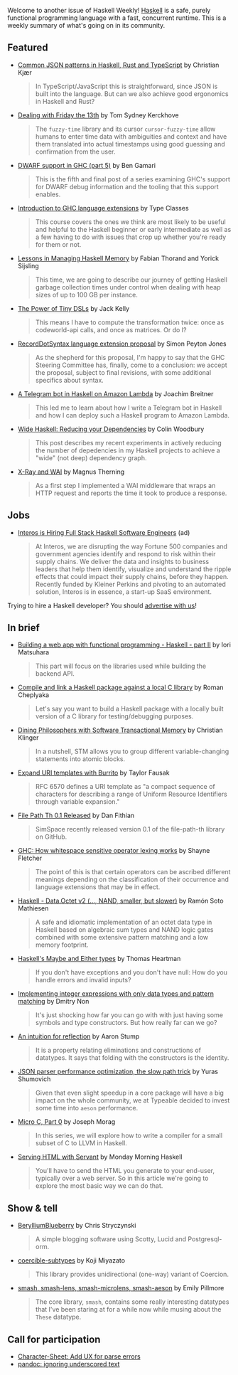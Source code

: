 Welcome to another issue of Haskell Weekly!
[Haskell](https://www.haskell.org) is a safe, purely functional programming language with a fast, concurrent runtime.
This is a weekly summary of what's going on in its community.

## Featured

- [Common JSON patterns in Haskell, Rust and TypeScript](https://codetalk.io/posts/2020-04-05-common-json-patterns-in-haskell-rust-and-javascript.html) by Christian Kjær
  > In TypeScript/JavaScript this is straightforward, since JSON is built into the language. But can we also achieve good ergonomics in Haskell and Rust?

- [Dealing with Friday the 13th](https://humanreadablemag.com/issues/2/articles/dealing-with-friday-the-13th) by Tom Sydney Kerckhove
  > The `fuzzy-time` library and its cursor `cursor-fuzzy-time` allow humans to enter time data with ambiguities and context and have them translated into actual timestamps using good guessing and confirmation from the user.

- [DWARF support in GHC (part 5)](https://well-typed.com/blog/2020/04/dwarf-5/) by Ben Gamari
  > This is the fifth and final post of a series examining GHC's support for DWARF debug information and the tooling that this support enables.

- [Introduction to GHC language extensions](https://typeclasses.com/extensions-intro) by Type Classes
  > This course covers the ones we think are most likely to be useful and helpful to the Haskell beginner or early intermediate as well as a few having to do with issues that crop up whether you're ready for them or not.

- [Lessons in Managing Haskell Memory](https://tech.channable.com/posts/2020-04-07-lessons-in-managing-haskell-memory.html) by Fabian Thorand and Yorick Sijsling
  > This time, we are going to describe our journey of getting Haskell garbage collection times under control when dealing with heap sizes of up to 100 GB per instance.

- [The Power of Tiny DSLs](http://jackkelly.name/blog/archives/2020/04/03/the_power_of_tiny_dsls/index.html) by Jack Kelly
  > This means I have to compute the transformation twice: once as codeworld-api calls, and once as matrices. Or do I?

- [RecordDotSyntax language extension proposal](https://github.com/ghc-proposals/ghc-proposals/pull/282#issuecomment-608329102) by Simon Peyton Jones
  > As the shepherd for this proposal, I'm happy to say that the GHC Steering Committee has, finally, come to a conclusion: we accept the proposal, subject to final revisions, with some additional specifics about syntax.

- [A Telegram bot in Haskell on Amazon Lambda](https://www.joachim-breitner.de/blog/770-A_Telegram_bot_in_Haskell_on_Amazon_Lambda) by Joachim Breitner
  > This led me to learn about how I write a Telegram bot in Haskell and how I can deploy such a Haskell program to Amazon Lambda.

- [Wide Haskell: Reducing your Dependencies](https://www.fosskers.ca/en/blog/wide-haskell) by Colin Woodbury
  > This post describes my recent experiments in actively reducing the number of depedencies in my Haskell projects to achieve a "wide" (not deep) dependency graph.

- [X-Ray and WAI](https://magnus.therning.org/posts/2020-04-08-000-xray-and-way.html) by Magnus Therning
  > As a first step I implemented a WAI middleware that wraps an HTTP request and reports the time it took to produce a response.

## Jobs

- [Interos is Hiring Full Stack Haskell Software Engineers](https://www.interos.ai/vacancies/#haskell-software-engineer) (ad)
  > At Interos, we are disrupting the way Fortune 500 companies and government agencies identify and respond to risk within their supply chains. We deliver the data and insights to business leaders that help them identify, visualize and understand the ripple effects that could impact their supply chains, before they happen. Recently funded by Kleiner Perkins and pivoting to an automated solution, Interos is in essence, a start-up SaaS environment.

Trying to hire a Haskell developer?
You should [advertise with us](https://haskellweekly.news/advertising.html)!

## In brief

- [Building a web app with functional programming - Haskell - part II](https://blog.patchgirl.io/haskell/2020/03/21/haskell-part-II.html) by Iori Matsuhara
  > This part will focus on the libraries used while building the backend API.

- [Compile and link a Haskell package against a local C library](https://ro-che.info/articles/2020-04-07-haskell-local-c-library) by Roman Cheplyaka
  > Let's say you want to build a Haskell package with a locally built version of a C library for testing/debugging purposes.

- [Dining Philosophers with Software Transactional Memory](https://klinger.dev/posts/2020-03-25-software-transactional-memory.html) by Christian Klinger
  > In a nutshell, STM allows you to group different variable-changing statements into atomic blocks.

- [Expand URI templates with Burrito](https://taylor.fausak.me/2020/04/05/burrito/) by Taylor Fausak
  > RFC 6570 defines a URI template as "a compact sequence of characters for describing a range of Uniform Resource Identifiers through variable expansion."

- [File Path Th 0.1 Released](https://dfithian.github.io/2020/04/04/file-path-th-0.1-released.html) by Dan Fithian
  > SimSpace recently released version 0.1 of the file-path-th library on GitHub.

- [GHC: How whitespace sensitive operator lexing works](https://blog.shaynefletcher.org/2020/04/ghc-how-whitespace-sensitive-operator.html) by Shayne Fletcher
  > The point of this is that certain operators can be ascribed different meanings depending on the classification of their occurrence and language extensions that may be in effect.

- [Haskell - Data.Octet v2 (..., NAND, smaller, but slower)](http://blog.stermon.com/articles/2020/04/06/haskell-data-octet-nand-smaller-but-slower.html) by Ramón Soto Mathiesen
  > A safe and idiomatic implementation of an octet data type in Haskell based on algebraic sum types and NAND logic gates combined with some extensive pattern matching and a low memory footprint.

- [Haskell's Maybe and Either types](https://thomashartmann.dev/blog/haskells-maybe-and-either-types/) by Thomas Heartman
  > If you don't have exceptions and you don't have null: How do you handle errors and invalid inputs?

- [Implementing integer expressions with only data types and pattern matching](https://weird-programming.dev/fp/implementing-integer-expressions-with-only-data-types-and-pattern-matching.html) by Dmitry Non
  > It's just shocking how far you can go with with just having some symbols and type constructors. But how really far can we go?

- [An intuition for reflection](https://queuea9.wordpress.com/2020/04/01/an-intuition-for-reflection/) by Aaron Stump
  > It is a property relating eliminations and constructions of datatypes. It says that folding with the constructors is the identity.

- [JSON parser performance optimization, the slow path trick](https://blog.typeable.io/posts/2020-02-24-performance_slow_path.html) by Yuras Shumovich
  > Given that even slight speedup in a core package will have a big impact on the whole community, we at Typeable decided to invest some time into `aeson` performance.

- [Micro C, Part 0](https://blog.josephmorag.com/posts/mcc0/) by Joseph Morag
  > In this series, we will explore how to write a compiler for a small subset of C to LLVM in Haskell.

- [Serving HTML with Servant](https://mmhaskell.com/blog/2020/3/23/serving-html-with-servant) by Monday Morning Haskell
  > You'll have to send the HTML you generate to your end-user, typically over a web server. So in this article we're going to explore the most basic way we can do that.

## Show & tell

- [BerylliumBlueberry](https://www.reddit.com/r/haskell/comments/fuz94i/berylliumblueberry_a_simple_blogging_software/) by Chris Stryczynski
  > A simple blogging software using Scotty, Lucid and Postgresql-orm.

- [coercible-subtypes](https://github.com/viercc/coercible-subtypes/tree/25505c0b59606fc2edea7eebb5897f2205693394) by Koji Miyazato
  > This library provides unidirectional (one-way) variant of Coercion.

- [smash, smash-lens, smash-microlens, smash-aeson](https://np.reddit.com/r/haskell/comments/fwp5yl/ann_smash_smashlens_smashmicrolens_smashaeson/) by Emily Pillmore
  > The core library, `smash`, contains some really interesting datatypes that I've been staring at for a while now while musing about the `These` datatype.

## Call for participation

-   [Character-Sheet: Add UX for parse errors](https://github.com/blargg/Character-Sheet/issues/1)
-   [pandoc: ignoring underscored text](https://github.com/jgm/pandoc/issues/6255)
